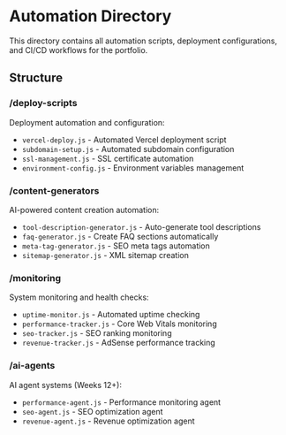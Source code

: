 # Automation Directory

This directory contains all automation scripts, deployment configurations, and CI/CD workflows for the portfolio.

## Structure

### /deploy-scripts
Deployment automation and configuration:
- `vercel-deploy.js` - Automated Vercel deployment script
- `subdomain-setup.js` - Automated subdomain configuration
- `ssl-management.js` - SSL certificate automation
- `environment-config.js` - Environment variables management

### /content-generators
AI-powered content creation automation:
- `tool-description-generator.js` - Auto-generate tool descriptions
- `faq-generator.js` - Create FAQ sections automatically
- `meta-tag-generator.js` - SEO meta tags automation
- `sitemap-generator.js` - XML sitemap creation

### /monitoring
System monitoring and health checks:
- `uptime-monitor.js` - Automated uptime checking
- `performance-tracker.js` - Core Web Vitals monitoring
- `seo-tracker.js` - SEO ranking monitoring
- `revenue-tracker.js` - AdSense performance tracking

### /ai-agents
AI agent systems (Weeks 12+):
- `performance-agent.js` - Performance monitoring agent
- `seo-agent.js` - SEO optimization agent
- `revenue-agent.js` - Revenue optimization agent
